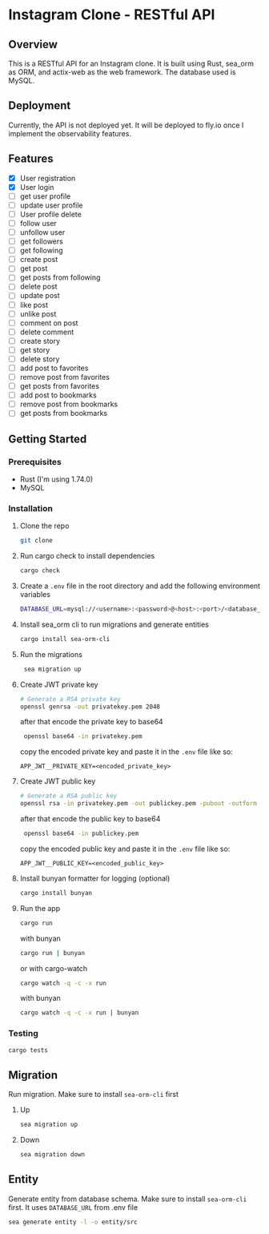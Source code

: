 # Instagram Clone - RESTful API

## Overview
This is a RESTful API for an Instagram clone. It is built using Rust, sea_orm as ORM, and actix-web as the web framework. The database used is MySQL.

## Deployment
Currently, the API is not deployed yet. It will be deployed to fly.io once I implement the observability features.

## Features
- [x] User registration
- [x] User login
- [ ] get user profile
- [ ] update user profile
- [ ] User profile delete
- [ ] follow user
- [ ] unfollow user
- [ ] get followers
- [ ] get following
- [ ] create post
- [ ] get post
- [ ] get posts from following
- [ ] delete post
- [ ] update post
- [ ] like post
- [ ] unlike post
- [ ] comment on post
- [ ] delete comment
- [ ] create story
- [ ] get story
- [ ] delete story
- [ ] add post to favorites
- [ ] remove post from favorites
- [ ] get posts from favorites
- [ ] add post to bookmarks
- [ ] remove post from bookmarks
- [ ] get posts from bookmarks

## Getting Started
### Prerequisites
- Rust (I'm using 1.74.0)
- MySQL

### Installation
1. Clone the repo
   ```sh
   git clone 
    ```
2. Run cargo check to install dependencies
    ```sh
    cargo check
    ```
3. Create a `.env` file in the root directory and add the following environment variables
   ```sh
   DATABASE_URL=mysql://<username>:<password>@<host>:<port>/<database_name>
   ```
4. Install sea_orm cli to run migrations and generate entities
   ```sh
   cargo install sea-orm-cli
   ```
5. Run the migrations
   ```sh
    sea migration up
    ```
6. Create JWT private key
   ```sh
   # Generate a RSA private key
   openssl genrsa -out privatekey.pem 2048
   ```
   after that encode the private key to base64
   ```sh
    openssl base64 -in privatekey.pem
    ```
   copy the encoded private key and paste it in the `.env` file like so:
   ```
   APP_JWT__PRIVATE_KEY=<encoded_private_key>
   ```
7. Create JWT public key
    ```sh
    # Generate a RSA public key
    openssl rsa -in privatekey.pem -out publickey.pem -pubout -outform PEM
    ```
   after that encode the public key to base64
    ```sh
     openssl base64 -in publickey.pem
    ```
   copy the encoded public key and paste it in the `.env` file like so:
    ```
    APP_JWT__PUBLIC_KEY=<encoded_public_key>
    ```
8. Install bunyan formatter for logging (optional)
    ```sh
    cargo install bunyan
    ```
9. Run the app
    ```sh
    cargo run
    ```
   with bunyan
    ```sh
    cargo run | bunyan
    ```
   or with cargo-watch
    ```sh
    cargo watch -q -c -x run
    ```
   with bunyan
    ```sh
    cargo watch -q -c -x run | bunyan
    ```

### Testing
```sh
cargo tests
```

## Migration
Run migration. Make sure to install `sea-orm-cli` first
1. Up
    ```sh
    sea migration up
    ```
2. Down
    ```sh
    sea migration down
    ```

## Entity
Generate entity from database schema. Make sure to install `sea-orm-cli` first. It uses `DATABASE_URL` from .env file
```sh
sea generate entity -l -o entity/src
```